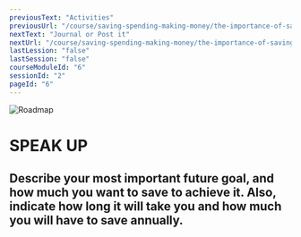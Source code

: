 ```yaml
---
previousText: "Activities"
previousUrl: "/course/saving-spending-making-money/the-importance-of-saving/activities"
nextText: "Journal or Post it"
nextUrl: "/course/saving-spending-making-money/the-importance-of-saving/journal-or-post-it"
lastLession: "false"
lastSession: "false"
courseModuleId: "6"
sessionId: "2"
pageId: "6"
---
```



![Roadmap](/assets/img/lets-talk-about-it.png)
# SPEAK UP

## Describe your most important future goal, and how much you want to save to achieve it. Also, indicate how long it will take you and how much you will have to save annually.

<sparkle-feed-post assignment-name="Who did you admire for their financial accomplishments, and why?" ></sparkle-feed-post>
